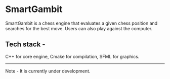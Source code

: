 # SmartGambit

SmartGambit is a chess engine that evaluates a given chess position and searches for the best move. Users can also play against the computer.

## Tech stack -

C++ for core engine, Cmake for compilation, SFML for graphics.

---

Note - It is currently under development.
